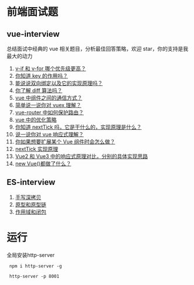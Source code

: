 # 前端面试题

## vue-interview

总结面试中经典的 vue 相关题目，分析最佳回答策略，欢迎 star，你的支持是我最大的动力

1. [v-if 和 v-for 哪个优先级更高？](vue/01/README.md)
2. [你知道 key 的作用吗？](vue/02/README.md)
3. [能说说双向绑定以及它的实现原理吗？](vue/03/README.md)
4. [你了解 diff 算法吗？](vue/04/README.md)
5. [vue 中组件之间的通信方式？](vue/05/README.md)
6. [简单说一说你对 vuex 理解？](vue/06/README.md)
7. [vue-router 中如何保护路由？](vue/07/README.md)
8. [vue 中的优化策略](vue/08/README.md)
9. [你知道 nextTick 吗，它是干什么的，实现原理是什么？](vue/09/README.md)
10. [说一说你对 vue 响应式理解？](vue/10/README.md)
11. [你如果想要扩展某个 Vue 组件时会怎么做？](vue/11/README.md)
12. [nextTick 实现原理](vue/12/README.md)
13. [Vue2 和 Vue3 中的响应式原理对比，分别的具体实现思路](vue/13/README.md)
14. [new Vue()都做了什么？](vue/14/README.md)

## ES-interview
1. [手写深拷贝](JS/01/README.md)
2. [原型和原型链](JS/02/README.md)
3. [作用域和闭包](JS/03/README.md)


# 运行

全局安装http-server
```
 npm i http-server -g

 http-server -p 8001 

 ```